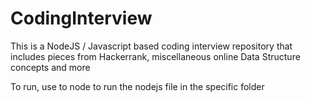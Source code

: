 # CodingInterview

This is a NodeJS / Javascript based coding interview repository that includes pieces from Hackerrank, miscellaneous online Data Structure concepts and more

To run, use to node to run the nodejs file in the specific folder
